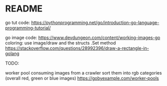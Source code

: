 

# README

go tut code:
https://pythonprogramming.net/go/introduction-go-language-programming-tutorial/

go image code:
https://www.devdungeon.com/content/working-images-go
coloring:
use image/draw and the structs .Set method
https://stackoverflow.com/questions/28992396/draw-a-rectangle-in-golang

TODO:

worker pool consuming images from a crawler
sort them into rgb categories (overall red, green or blue images)
https://gobyexample.com/worker-pools
